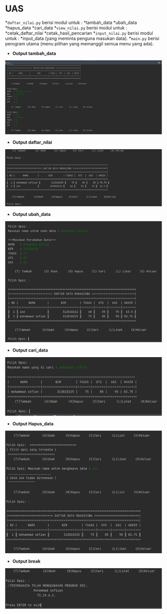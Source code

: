 # UAS 

*``daftar_nilai.py`` berisi modul untuk :
	*tambah_data
	*ubah_data
	*hapus_data
	*cari_data
*``view_nilai.py`` berisi modul untuk :
	*cetak_daftar_nilai
	*cetak_hasil_pencarian
*``input_nilai.py`` berisi modul untuk : 
	*input_data (yang meminta penguna masukan data).
*``main.py`` berisi perogram utama (menu pilihan yang memanggil semua menu yang ada).
* **Output tambah_data**

![01.png](/gambar/01.png) 


* **Output daftar_nilai**

![02.png](/gambar/02.png)


* **Output ubah_data**


![03.png](/gambar/03.png)


* **Output cari_data**


![04.png](/gambar/04.png)



* **Output Hapus_data**


![05.png](/gambar/05.png)


* **Output break**


![06.png](/gambar/06.png)
